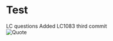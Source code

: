 # Test
LC questions
Added LC1083
third commit<br/>
![Quote](https://github-readme-quotes.herokuapp.com/quote)




